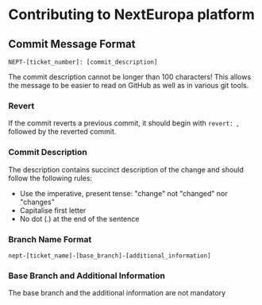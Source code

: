 # Contributing to NextEuropa platform

## Commit Message Format

```
NEPT-[ticket_number]: [commit_description]
```

The commit description cannot be longer than 100 characters! This allows the message to be easier
to read on GitHub as well as in various git tools.

### Revert
If the commit reverts a previous commit, it should begin with `revert: `, followed by the reverted commit.

### Commit Description
The description contains succinct description of the change and should follow
the following rules:

* Use the imperative, present tense: "change" not "changed" nor "changes"
* Capitalise first letter
* No dot (.) at the end of the sentence

### Branch Name Format

```
nept-[ticket_name]-[base_branch]-[additional_information]
```

### Base Branch and Additional Information
The base branch and the additional information are not mandatory
